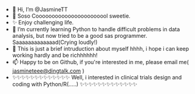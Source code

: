 - 👋 Hi, I’m @JasmineTT
- 👀 Soso Cooooooooooooooooooooool sweetie.
- ✨ Enjoy challenging life.
- 🌱 I’m currently learning Python to handle difficult problems in data analysis, but now tried to be a good sas programmer. Saaaaaaaaaaaaad(Crying loudly!)
- 💞️ This is just a brief intruduction about myself hhhh, i hope i can keep working hardly and be richhhhhh!
- 📫 Happy to be on Github, if you're interested in me, please email me( jasmineteee@dingtalk.com )
- ✨✨✨✨✨✨✨✨✨✨✨✨✨ Well, i interested in clinical trials design and coding with Python/R(.....) ✨✨✨✨✨✨✨✨✨✨✨✨✨

<!---
JasmineTT/JasmineTT is a ✨ special ✨ repository because its `README.md` (this file) appears on your GitHub profile.
You can click the Preview link to take a look at your changes.
--->
